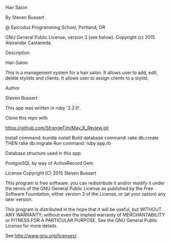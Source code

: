 Hair Salon

By Steven Bussert

@ Epicodus Programming School, Portland, OR

GNU General Public License, version 3 (see below). Copyright (c) 2015 Alexandar Castaneda.

Description

Hair-Salon

This is a management system for a hair salon. It allows user to add, edit, delete stylists and clients. It allows user to assign clients to a stylist.

Author

Steven Bussert


This app was written in ruby '2.2.0'.

Clone this repo with

https://github.com/StrangeTim/May_8_Review.git

Install command: bundle install
Build database command: rake db:create      THEN         rake db:migrate
Run command: ruby app.rb

Database structure used in this app:

PostgreSQL by way of ActiveRecord Gem

License Copyright (C) 2015 Steven Bussert

This program is free software: you can redistribute it and/or modify it under the terms of the GNU General Public License as published by the Free Software Foundation, either version 3 of the License, or (at your option) any later version.

This program is distributed in the hope that it will be useful, but WITHOUT ANY WARRANTY; without even the implied warranty of MERCHANTABILITY or FITNESS FOR A PARTICULAR PURPOSE. See the GNU General Public License for more details.

See http://www.gnu.org/licenses/.

